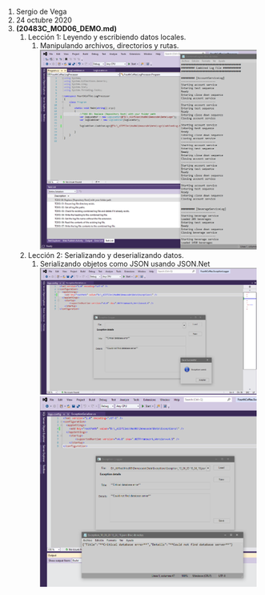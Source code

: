 1. Sergio de Vega
2. 24 octubre 2020
3. **(20483C_MOD06_DEMO.md)**
   1. Lección 1: Leyendo y escribiendo datos locales.
      1. Manipulando archivos, directorios y rutas.
        ![C1](images/C1.PNG)
   2. Lección 2: Serializando y deserializando datos.
      1. Serializando objetos como JSON usando JSON.Net
      ![C2](images/C2.PNG)
      ![C3](images/C3.PNG)